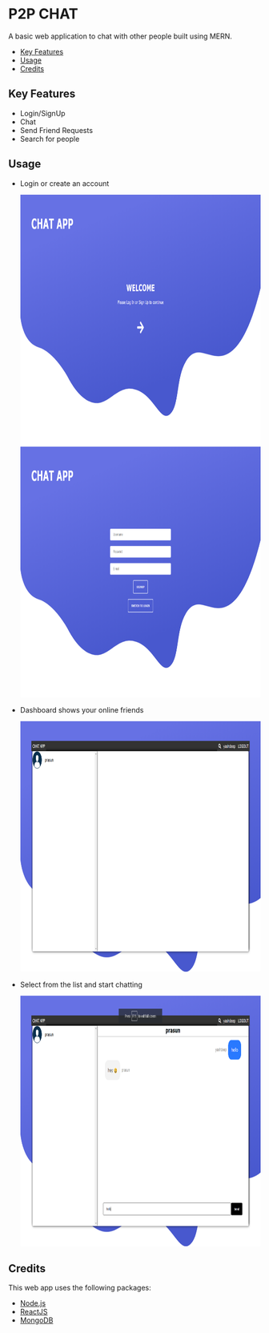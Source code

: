 # P2P CHAT

A basic web application to chat with other people built using MERN.

- [Key Features](https://github.com/yash-93/MERN-Chat-App/blob/yash/README.md#key-features)
- [Usage](https://github.com/yash-93/MERN-Chat-App/blob/yash/README.md#usage)
- [Credits](https://github.com/yash-93/MERN-Chat-App/blob/yash/README.md#credits)

## Key Features

- Login/SignUp
- Chat
- Send Friend Requests
- Search for people

## Usage

- Login or create an account

  <img height="500" width="800" src="https://raw.githubusercontent.com/yash-93/MERN-Chat-App/yash/static/chatApp_1.png">
  <img height="500" width="800" src="https://raw.githubusercontent.com/yash-93/MERN-Chat-App/yash/static/chatApp_4.png">

- Dashboard shows your online friends

  <img height="500" width="800" src="https://raw.githubusercontent.com/yash-93/MERN-Chat-App/yash/static/chatApp_2.png">

- Select from the list and start chatting

  <img height="500" width="800" src="https://raw.githubusercontent.com/yash-93/MERN-Chat-App/yash/static/chatApp_3.png">

## Credits

This web app uses the following packages:

- [Node.js](https://nodejs.org/en/)
- [ReactJS](https://reactjs.org/)
- [MongoDB](https://www.mongodb.com/)
